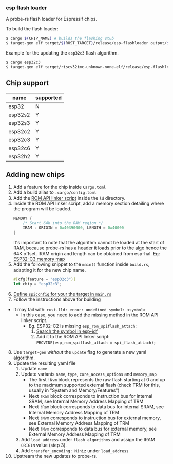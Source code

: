 ### esp flash loader

A probe-rs flash loader for Espressif chips.

To build the flash loader:

```bash
$ cargo $(CHIP_NAME) # builds the flashing stub
$ target-gen elf target/$(RUST_TARGET)/release/esp-flashloader output/$(CHIP_NAME).yaml --update --name $(CHIP_NAME)-flashloader
```

Example for the updating the `esp32c3` flash algorithm.

```bash
$ cargo esp32c3
$ target-gen elf target/riscv32imc-unknown-none-elf/release/esp-flashloader output/esp32c3.yaml --update --name esp32c3-flashloader
```

## Chip support

| name    | supported |
| ------- | --------- |
| esp32   | N         |
| esp32s2 | Y         |
| esp32s3 | Y         |
| esp32c2 | Y         |
| esp32c3 | Y         |
| esp32c6 | Y         |
| esp32h2 | Y         |

## Adding new chips

1. Add a feature for the chip inside `Cargo.toml`
2. Add a build alias to `.cargo/config.toml`
3. Add the [ROM API linker script](https://github.com/search?q=repo%3Aespressif%2Fesp-idf++path%3A*rom.api.ld&type=code) inside the `ld` directory.
4. Inside the ROM API linker script, add a memory section detailing where the program will be loaded.
    ```c
    MEMORY {
        /* Start 64k into the RAM region */
        IRAM : ORIGIN = 0x40390000, LENGTH = 0x40000
    }
    ```
    It's important to note that the algorithm cannot be loaded at the start of RAM, because probe-rs has a header it loads prior to the algo hence the 64K offset.
    IRAM origin and length can be obtained from esp-hal. Eg: [ESP32-C3 memory map](https://github.com/esp-rs/esp-hal/blob/ff80b69183739d04d1cb154b8232be01c0b26fd9/esp32c3-hal/ld/db-esp32c3-memory.x#L5-L22)
5. Add the following snippet to the `main()` function inside `build.rs`, adapting it for the new chip name.
    ```rust
    #[cfg(feature = "esp32c3")]
    let chip = "esp32c3";
    ```
6. [Define `spiconfig` for your the target in `main.rs`](https://github.com/search?q=repo%3Aespressif%2Fesp-idf+ets_efuse_get_spiconfig+path%3A*c3*&type=code)
7. Follow the instructions above for building
  - It may fail with: `rust-lld: error: undefined symbol: <symbol>`
    - In this case, you need to add the missing method in the ROM API linker script.
      - Eg. ESP32-C2 is missing `esp_rom_spiflash_attach`:
        1. [Search the symbol in esp-idf](https://github.com/search?q=repo%3Aespressif%2Fesp-idf+esp_rom_spiflash_attach+path%3A*c2*&type=code)
        2. Add it to the ROM API linker script: `PROVIDE(esp_rom_spiflash_attach = spi_flash_attach);`
8. Use `target-gen` _without_ the `update` flag to generate a new yaml algorithm.
9. Update the resulting yaml file
   1. Update `name`
   2. Update variants `name`, `type`, `core_access_options` and `memory_map`
      - The first `!Nvm`  block represents the raw flash starting at 0 and up to the maximum supported external flash (check TRM for this, usually in "System and Memory/Features")
      - Next `!Ram` block corresponds to instruction bus for internal SRAM, see Internal Memory Address Mapping of TRM
      - Next `!Ram` block corresponds to data bus for internal SRAM, see Internal Memory Address Mapping of TRM
      - Next `!Nvm` corresponds to instruction bus for external memory, see External Memory Address Mapping of TRM
      - Next `!Nvm` corresponds to data bus for external memory, see External Memory Address Mapping of TRM
   3. Add `load_address` under `flash_algorithms` and assign the IRAM `ORIGIN` value (step 3).
   4. Add `transfer_encoding: Miniz` under `load_address`
9. Upstream the new updates to probe-rs.
